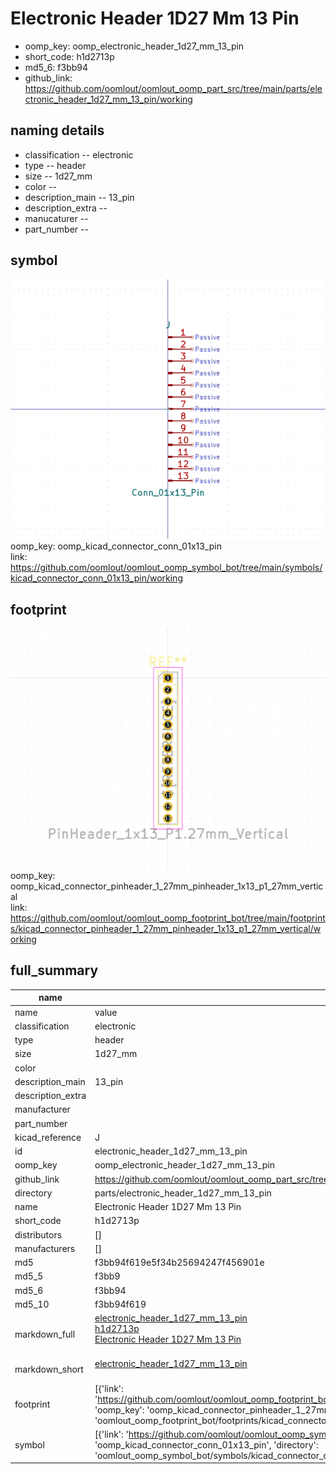 # Electronic Header 1D27 Mm 13 Pin

  
* oomp_key: oomp_electronic_header_1d27_mm_13_pin 
* short_code: h1d2713p
* md5_6: f3bb94  
* github_link: https://github.com/oomlout/oomlout_oomp_part_src/tree/main/parts/electronic_header_1d27_mm_13_pin/working  
## naming details
* classification -- electronic
* type -- header
* size -- 1d27_mm
* color -- 
* description_main -- 13_pin
* description_extra -- 
* manucaturer -- 
* part_number -- 



## symbol

![](symbol/0/working/working_600.png)  
oomp_key: oomp_kicad_connector_conn_01x13_pin  
link: https://github.com/oomlout/oomlout_oomp_symbol_bot/tree/main/symbols/kicad_connector_conn_01x13_pin/working  

## footprint

![](footprint/0/working/working_600.png)  
oomp_key: oomp_kicad_connector_pinheader_1_27mm_pinheader_1x13_p1_27mm_vertical  
link: https://github.com/oomlout/oomlout_oomp_footprint_bot/tree/main/footprints/kicad_connector_pinheader_1_27mm_pinheader_1x13_p1_27mm_vertical/working  

## full_summary
| name | value | 
| --- | --- | 
| name | value | 
| classification | electronic | 
| type | header | 
| size | 1d27_mm | 
| color |  | 
| description_main | 13_pin | 
| description_extra |  | 
| manufacturer |  | 
| part_number |  | 
| kicad_reference | J | 
| id | electronic_header_1d27_mm_13_pin | 
| oomp_key | oomp_electronic_header_1d27_mm_13_pin | 
| github_link | https://github.com/oomlout/oomlout_oomp_part_src/tree/main/parts/electronic_header_1d27_mm_13_pin/working | 
| directory | parts/electronic_header_1d27_mm_13_pin | 
| name | Electronic Header 1D27 Mm 13 Pin | 
| short_code | h1d2713p | 
| distributors | [] | 
| manufacturers | [] | 
| md5 | f3bb94f619e5f34b25694247f456901e | 
| md5_5 | f3bb9 | 
| md5_6 | f3bb94 | 
| md5_10 | f3bb94f619 | 
| markdown_full | [electronic_header_1d27_mm_13_pin](https://github.com/oomlout/oomlout_oomp_part_src/tree/main/parts/electronic_header_1d27_mm_13_pin/working)<br>[h1d2713p](https://github.com/oomlout/oomlout_oomp_part_src/tree/main/parts/electronic_header_1d27_mm_13_pin/working)<br>[Electronic Header 1D27 Mm 13 Pin](https://github.com/oomlout/oomlout_oomp_part_src/tree/main/parts/electronic_header_1d27_mm_13_pin/working)<br><br> | 
| markdown_short | [electronic_header_1d27_mm_13_pin](https://github.com/oomlout/oomlout_oomp_part_src/tree/main/parts/electronic_header_1d27_mm_13_pin/working)<br><br> | 
| footprint | [{'link': 'https://github.com/oomlout/oomlout_oomp_footprint_bot/tree/main/foootprntss/kicad_connector_pinheader_1_27mm_pinheader_1x13_p1_27mm_vertical', 'oomp_key': 'oomp_kicad_connector_pinheader_1_27mm_pinheader_1x13_p1_27mm_vertical', 'directory': 'oomlout_oomp_footprint_bot/footprints/kicad_connector_pinheader_1_27mm_pinheader_1x13_p1_27mm_vertical//working/working.kicad_mod'}] | 
| symbol | [{'link': 'https://github.com/oomlout/oomlout_oomp_symbol_bot/tree/main/symbols/kicad_connector_conn_01x13_pin', 'oomp_key': 'oomp_kicad_connector_conn_01x13_pin', 'directory': 'oomlout_oomp_symbol_bot/symbols/kicad_connector_conn_01x13_pin//working/working.kicad_sym'}] | 
